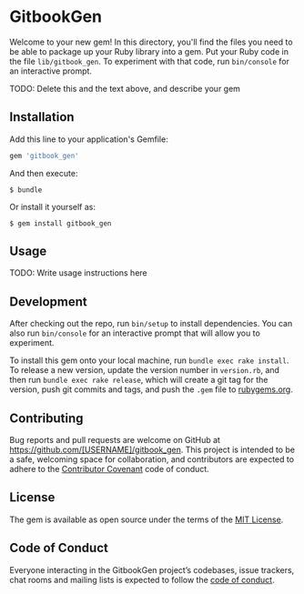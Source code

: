 # GitbookGen

Welcome to your new gem! In this directory, you'll find the files you need to be able to package up your Ruby library into a gem. Put your Ruby code in the file `lib/gitbook_gen`. To experiment with that code, run `bin/console` for an interactive prompt.

TODO: Delete this and the text above, and describe your gem

## Installation

Add this line to your application's Gemfile:

```ruby
gem 'gitbook_gen'
```

And then execute:

    $ bundle

Or install it yourself as:

    $ gem install gitbook_gen

## Usage

TODO: Write usage instructions here

## Development

After checking out the repo, run `bin/setup` to install dependencies. You can also run `bin/console` for an interactive prompt that will allow you to experiment.

To install this gem onto your local machine, run `bundle exec rake install`. To release a new version, update the version number in `version.rb`, and then run `bundle exec rake release`, which will create a git tag for the version, push git commits and tags, and push the `.gem` file to [rubygems.org](https://rubygems.org).

## Contributing

Bug reports and pull requests are welcome on GitHub at https://github.com/[USERNAME]/gitbook_gen. This project is intended to be a safe, welcoming space for collaboration, and contributors are expected to adhere to the [Contributor Covenant](http://contributor-covenant.org) code of conduct.

## License

The gem is available as open source under the terms of the [MIT License](https://opensource.org/licenses/MIT).

## Code of Conduct

Everyone interacting in the GitbookGen project’s codebases, issue trackers, chat rooms and mailing lists is expected to follow the [code of conduct](https://github.com/[USERNAME]/gitbook_gen/blob/master/CODE_OF_CONDUCT.md).
